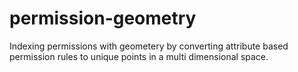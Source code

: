 # permission-geometry
Indexing permissions with geometery by converting attribute based permission rules to unique points in a multi dimensional space.
